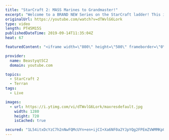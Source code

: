 ```yaml
---
title: "StarCraft 2: MASS Marines to Grandmaster!"
excerpt: "Welcome to a BRAND NEW Series on the StarCraft ladder! This is the \"Mass Marines to Grandmaster\" challenge, where the only attacking unit that I'm allowed to make is Marines - and that's it! I am allowed to make Medivacs just so that the gaemplay is not too monotonous, but I believe I could even make"
originalUrl: https://youtube.com/watch?v=dTWvlG6Lork
type: video
length: PT45M15S
publishedDateTime: 2019-09-14T11:35:04Z
heat: 67

featuredContent: "<iframe width=\"800\" height=\"500\" frameborder=\"0\" src=\"https://www.youtube.com/embed/dTWvlG6Lork\" allow=\"accelerometer; autoplay; encrypted-media; gyroscope; picture-in-picture\" allowfullscreen></iframe>"

provider:
  name: BeastyqtSC2
  domain: youtube.com

topics:
  - StarCraft 2
  - Terran
tags:
  - Live

images:
  - url: https://i.ytimg.com/vi/dTWvlG6Lork/maxresdefault.jpg
    width: 1280
    height: 720
    isCached: true

secured: "1L54itxDcYzC7h2nNwFQMcUYn+en+ijCI+Xa6NF0a2YJpYQg2FPEmZVWMMKp0ABRTLkUtonrgrgFT4yMfixQp/t+CISLwdE5pFUwNLHKYHfLpNEDK3QPZ9GAkUOGcuvT4dwT+yVZQKNxuRTI2k5pqwEowtRNnCqfU/m27v2aJBl2trzPcjKdZ5yvyebKH7xuLRLWCHLRA+tH+M7RRqF7M6IHW1RV5OhKWtNVbys6Kq4gdoSlnenv5eVgUeIdPzCdaZLzOyxjKuOGdEYoWsQdGp9uP0F7DN9D7OIHpFSjAVwG9RIIfx1i3EZPTy6mmKWSIV2saxV1SyZ14H5DqZVLiMFMF1euTIx5cHQy3BqQL6/aTBEVZbGMUbsXgCjduBaCmjVFGzcbOjjQh7WR3Ga7iDyCF1IoxK1wc6GLb1tIhk4=;6Mv++3huakmDRueIbHGnBQ=="
---
```


